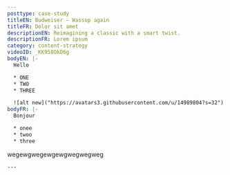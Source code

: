 ```yaml
---
posttype: case-study
titleEN: Budweiser — Wassup again
titleFR: Dolor sit amet
descriptionEN: Reimagining a classic with a smart twist.
descriptionFR: Lorem ipsum
category: content-strategy
videoID: _KK958OkD6g
bodyEN: |-
  Hello

  * ONE
  * TWO
  * THREE

  ![alt new]("https://avatars3.githubusercontent.com/u/14989804?s=32")
bodyFR: |-
  Bonjour

  * onee
  * twoo
  * three


  ```
  wegewgwegewgewgwegwegweg
  ```
---
```

